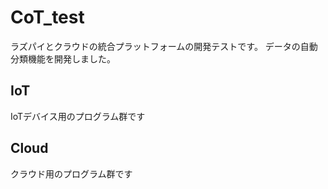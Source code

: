 # CoT_test
ラズパイとクラウドの統合プラットフォームの開発テストです。
データの自動分類機能を開発しました。

## IoT
IoTデバイス用のプログラム群です

## Cloud
クラウド用のプログラム群です
